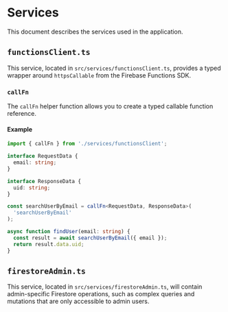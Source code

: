 # Services

This document describes the services used in the application.

## `functionsClient.ts`

This service, located in `src/services/functionsClient.ts`, provides a typed wrapper around `httpsCallable` from the Firebase Functions SDK.

### `callFn`

The `callFn` helper function allows you to create a typed callable function reference.

#### Example

```typescript
import { callFn } from './services/functionsClient';

interface RequestData {
  email: string;
}

interface ResponseData {
  uid: string;
}

const searchUserByEmail = callFn<RequestData, ResponseData>(
  'searchUserByEmail'
);

async function findUser(email: string) {
  const result = await searchUserByEmail({ email });
  return result.data.uid;
}
```

## `firestoreAdmin.ts`

This service, located in `src/services/firestoreAdmin.ts`, will contain admin-specific Firestore operations, such as complex queries and mutations that are only accessible to admin users.
